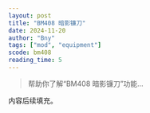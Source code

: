 ```yaml
---
layout: post
title: "BM408 暗影镰刀"
date: 2024-11-20
author: "Bny"
tags: ["mod", "equipment"]
scode: bm408
reading_time: 5
---
```


> 帮助你了解“BM408 暗影镰刀”功能...

内容后续填充。
